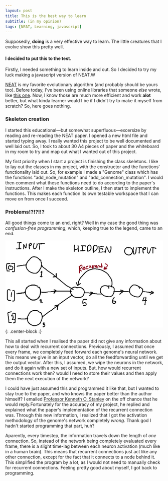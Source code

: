 ```yaml
---
layout: post
title: This is the best way to learn
subtitle: (in my opinion)
tags: [NEAT, Learning, javascript]
---
```


Supposedly, __doing__ is a very effective way to learn. The little creatures that I evolve show this pretty well.
#### I decided to put this to the test.

Firstly, I needed something to learn inside and out. So I decided to try my luck making a javascript version of NEAT.W

[NEAT](http://nn.cs.utexas.edu/downloads/papers/stanley.ec02.pdf) is my favorite evolutionary algorithm (and probably should be yours too). Before today, I've been using online libraries that someone _else_ wrote, like [this one](https://github.com/wagenaartje/neataptic). Now, I know those are much more efficient and work **alot** better, but what kinda learner would I be if I didn't try to make it myself from scratch?
So, here goes nothing.

### Skeleton creation
I started this educational&mdash;but somewhat superfluous&mdash;excersize by reading and re-reading the NEAT paper. I opened a new html file and started typing away. I really wanted this project to be well documented and well laid out. So, I took to about 30 A4 pieces of paper and the whiteboard in my room to try and map out what I wanted out of this project.

My first priority when I start a project is finishing the class skeletons. I like to lay out the classes in my project, with the constructor and the functions' functionality laid out. So, for example I made a "Genome" class which has the functions "add_node_mutation" and "add_connection_mutation". I would then comment what these functions need to do according to the paper's instructions. After I make the skeleton outline, I then start to implement the functions. This makes each function its own testable workspace that I can move on from once I succeed.

### Problems!?!?!!?
All good things come to an end, right? Well in my case the good thing was _confusion-free programming_, which, keeping true to the legend, came to an end.

![Recurrent Network example](../img/Recurrent.png){: .center-block :}

This all started when I realised the paper did not give any information about how to deal with recurrent connections. Previously, I assumed that once every frame, we completely feed forward each genome's neural network. This means we give in an input vector, do all the feedforwarding until we get the output vector. After this, I assumed, we wipe the neurons in the network, and do it again with a new set of inputs. But, how would recurrent connections work then? would I need to store their values and then apply them the next execution of the network? 

I could have just assumed this and programmed it like that, but I wanted to stay true to the paper, and who knows the paper better than the author himself? I emailed [Professor Kenneth O. Stanley](https://www.cs.ucf.edu/~kstanley/) on the off chance that he would reply.Fortunately for the accuracy of my project, he replied and explained what the paper's implementation of the recurrent connection was. Through this new information, I realized that I got the activation methodology of the genome's network completely _wrong_. Thank god I hadn't started programming that part, huh?

Aparently, every timestep, the information travels down the length of _one_ connection. So, instead of the network being completely evaluated every frame, there is a slight time-lag between each neuron activation (much like in a human brain). This means that recurrent connections just act like any other connection, except for the fact that it connects to a node behind it. This simplified the program by a lot, as I would not need to manually check for recurrent connections. Feeling pretty good about myself, I got back to programming. 









